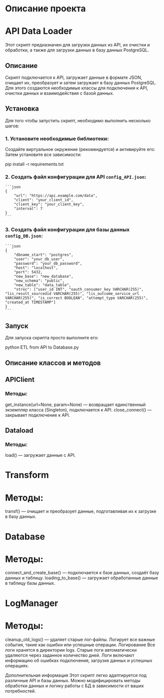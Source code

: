 # Описание проекта

# API Data Loader

Этот скрипт предназначен для загрузки данных из API, их очистки и обработки, а также для загрузки данных в базу данных PostgreSQL.

## Описание

Скрипт подключается к API, загружает данные в формате JSON, очищает их, преобразует и затем загружает в базу данных PostgreSQL. Для этого создаются необходимые классы для подключения к API, очистки данных и взаимодействия с базой данных.

## Установка

Для того чтобы запустить скрипт, необходимо выполнить несколько шагов:

### 1. Установите необходимые библиотеки:

Создайте виртуальное окружение (рекомендуется) и активируйте его:
Затем установите все зависимости:

pip install -r requirements.txt


### 2. Создать файл конфигурации для API `config_API.json`:
    ```json
    {
        "url": "https://api.example.com/data",
        "client": "your_client_id",
        "client_key": "your_client_key",
        "interval": 7
    }
    ```

### 3. Создать файл конфигурации для базы данных `config_DB.json`:
    ```json
    {
        "dbname_start": "postgres",
        "user": "your_db_user",
        "password": "your_db_password",
        "host": "localhost",
        "port": 5432,
        "new_base": "new_database",
        "new_schema": "public",
        "new_table": "data_table",
        "stroc": ["user_id INT", "oauth_consumer_key VARCHAR(255)", "lis_result_sourcedid VARCHAR(255)", "lis_outcome_service_url VARCHAR(255)", "is_correct BOOLEAN", "attempt_type VARCHAR(255)", "created_at TIMESTAMP"]
    }
    ```

## Запуск

Для запуска скрипта просто выполните его:


python ETL  from API to Database.py

## Описание классов и методов

## APIClient
### Методы:
get_instance(url=None, param=None) — возвращает единственный экземпляр класса (Singleton), подключается к API.
close_connect() — закрывает подключение к API.

## Dataload
### Методы:
load() — загружает данные с API.

# Transform
# Методы:
transf() — очищает и преобразует данные, подготавливая их к загрузке в базу данных.

# Database
# Методы:
connect_and_create_base() — подключается к базе данных, создаёт базу данных и таблицу.
loading_to_base() — загружает обработанные данные в таблицу базы данных.

# LogManager
# Методы:
cleanup_old_logs() — удаляет старые лог-файлы.
Логирует все важные события, такие как ошибки или успешные операции.
Логирование
Все логи хранятся в директории logs. Старые логи автоматически удаляются через заданное количество дней. Логи включают информацию об ошибках подключения, загрузке данных и успешных операциях.

Дополнительная информация
Этот скрипт легко адаптируется под различные API и базы данных. Можно модифицировать методы обработки данных и логику работы с БД в зависимости от ваших потребностей.
